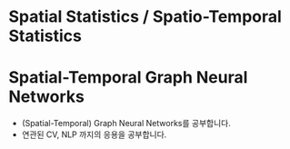 # Spatial Statistics / Spatio-Temporal Statistics
# Spatial-Temporal Graph Neural Networks




- (Spatial-Temporal) Graph Neural Networks를 공부합니다.
- 연관된 CV, NLP 까지의 응용을 공부합니다.







